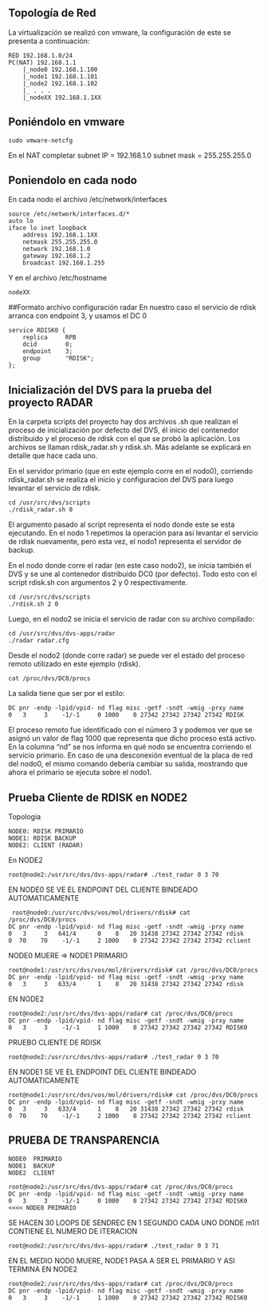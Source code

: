 ## Topología de Red
La virtualización se realizó con vmware, la configuración de este se presenta a continuación:

	RED 192.168.1.0/24
	PC(NAT) 192.168.1.1
		|_node0 192.168.1.100
		|_node1 192.168.1.101
		|_node2 192.168.1.102
		|_ . . .
		|_nodeXX 192.168.1.1XX


## Poniéndolo en vmware

	sudo vmware-netcfg

En el NAT completar
subnet IP = 192.168.1.0
subnet mask  = 255.255.255.0

## Poniendolo en cada nodo

En cada nodo el archivo /etc/network/interfaces

	source /etc/network/interfaces.d/*
	auto lo
	iface lo inet loopback
		address 192.168.1.1XX
		netmask 255.255.255.0
		network 192.168.1.0
		gateway 192.168.1.2
		broadcast 192.168.1.255

Y en el archivo /etc/hostname

	nodeXX

##Formato archivo configuración radar
En nuestro caso el servicio de rdisk arranca con endpoint 3, y usamos
el DC 0

	service RDISK0 {
		replica		RPB
		dcid  		0;
		endpoint 	3;
		group		"RDISK";
	};


## Inicialización del DVS para la prueba del proyecto RADAR

En la carpeta scripts del proyecto hay dos archivos .sh que realizan el proceso de inicialización por defecto del DVS, él inicio del contenedor distribuido y el proceso de rdisk con el que se probó la aplicación. Los archivos se llaman rdisk_radar.sh y rdisk.sh. Más adelante se explicará en detalle que hace cada uno.

En el servidor primario (que en este ejemplo corre en el nodo0), corriendo rdisk_radar.sh se realiza el inicio y configuracion del DVS para luego levantar el servicio de rdisk.

	cd /usr/src/dvs/scripts
	./rdisk_radar.sh 0

El argumento pasado al script representa el nodo donde este se esta ejecutando. 
En el nodo 1 repetimos la operación para así levantar el servicio de rdisk nuevamente, pero esta vez, el nodo1 representa el servidor de backup.

En el nodo donde corre el radar (en este caso nodo2), se inicia también el DVS y se une al contenedor distribuido DC0 (por defecto). Todo esto con el script rdisk.sh con argumentos 2 y 0 respectivamente.

	cd /usr/src/dvs/scripts
	./rdisk.sh 2 0

Luego, en el nodo2 se inicia el servicio de radar con su archivo compilado:

	cd /usr/src/dvs/dvs-apps/radar
	./radar radar.cfg
	
Desde el nodo2 (donde corre radar) se puede ver el estado del proceso remoto utilizado en este ejemplo (rdisk).

	cat /proc/dvs/DC0/procs 

La salida tiene que ser por el estilo:

	DC pnr -endp -lpid/vpid- nd flag misc -getf -sndt -wmig -prxy name
	0   3     3    -1/-1     0 1000    0 27342 27342 27342 27342 RDISK 
	
El proceso remoto fue identificado con el número 3 y podemos ver que se asignó un valor de flag 1000 que representa que dicho proceso está activo. En la columna “nd” se nos informa en qué nodo se encuentra corriendo el servicio primario.
En caso de una desconexión eventual de la placa de red del nodo0, el mismo comando debería cambiar su salida, mostrando que ahora el primario se ejecuta sobre el nodo1.

## Prueba Cliente de RDISK en NODE2

Topologia

	NODE0: RDISK PRIMARIO
	NODE1: RDISK BACKUP
	NODE2: CLIENT (RADAR)
 
 En NODE2
 
 	root@node2:/usr/src/dvs/dvs-apps/radar# ./test_radar 0 3 70
 	
 EN NODE0 SE VE EL ENDPOINT DEL CLIENTE BINDEADO AUTOMATICAMENTE
 
	 root@node0:/usr/src/dvs/vos/mol/drivers/rdisk# cat /proc/dvs/DC0/procs 
	DC pnr -endp -lpid/vpid- nd flag misc -getf -sndt -wmig -prxy name
	0   3     3   641/4      0    8   20 31438 27342 27342 27342 rdisk          
	0  70    70    -1/-1     2 1000    0 27342 27342 27342 27342 rclient 
	
NODE0 MUERE => NODE1 PRIMARIO

	root@node1:/usr/src/dvs/vos/mol/drivers/rdisk# cat /proc/dvs/DC0/procs 
	DC pnr -endp -lpid/vpid- nd flag misc -getf -sndt -wmig -prxy name
	0   3     3   633/4      1    8   20 31438 27342 27342 27342 rdisk 

EN NODE2

	root@node2:/usr/src/dvs/dvs-apps/radar# cat /proc/dvs/DC0/procs
	DC pnr -endp -lpid/vpid- nd flag misc -getf -sndt -wmig -prxy name
	0   3     3    -1/-1     1 1000    0 27342 27342 27342 27342 RDISK0
	
PRUEBO CLIENTE DE RDISK 

	root@node2:/usr/src/dvs/dvs-apps/radar# ./test_radar 0 3 70
	
EN NODE1 SE VE EL ENDPOINT DEL CLIENTE BINDEADO AUTOMATICAMENTE

	root@node1:/usr/src/dvs/vos/mol/drivers/rdisk# cat /proc/dvs/DC0/procs 
	DC pnr -endp -lpid/vpid- nd flag misc -getf -sndt -wmig -prxy name
	0   3     3   633/4      1    8   20 31438 27342 27342 27342 rdisk          
	0  70    70    -1/-1     2 1000    0 27342 27342 27342 27342 rclient 
	
## PRUEBA DE TRANSPARENCIA 

	NODE0  PRIMARIO
	NODE1  BACKUP 
	NODE2  CLIENT
 
	root@node2:/usr/src/dvs/dvs-apps/radar# cat /proc/dvs/DC0/procs 
	DC pnr -endp -lpid/vpid- nd flag misc -getf -sndt -wmig -prxy name
	0   3     3    -1/-1     0 1000    0 27342 27342 27342 27342 RDISK0  <<<< NODE0 PRIMARIO


SE HACEN 30 LOOPS DE SENDREC EN 1 SEGUNDO CADA UNO DONDE m1i1 CONTIENE EL NUMERO DE ITERACION  

	root@node2:/usr/src/dvs/dvs-apps/radar# ./test_radar 0 3 71
	
EN EL MEDIO NOD0 MUERE, NODE1 PASA A SER EL PRIMARIO Y ASI TERMINA EN NODE2

	root@node2:/usr/src/dvs/dvs-apps/radar# cat /proc/dvs/DC0/procs
	DC pnr -endp -lpid/vpid- nd flag misc -getf -sndt -wmig -prxy name
	0   3     3    -1/-1     1 1000    0 27342 27342 27342 27342 RDISK0   
